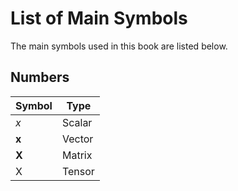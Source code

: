 # List of Main Symbols

The main symbols used in this book are listed below.

## Numbers

|Symbol      |Type  |
|------------|------|
|$x$         |Scalar|
|$\mathbf{x}$|Vector|
|$\mathbf{X}$|Matrix|
|$\mathsf{X}$|Tensor|


